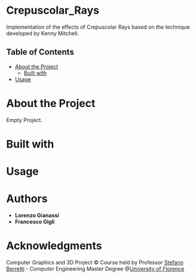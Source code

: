 # Crepuscolar_Rays
Implementation of the effects of Crepuscolar Rays based on the technique developed by Kenny Mitchell.
## Table of Contents  
- [About the Project](#1)  
  - [Built with](#2)
- [Usage](#3)

# About the Project <a name="1"/>
Empty Project.
# Built with <a name="2"/>

# Usage <a name="3"/>

# Authors
- **Lorenzo Gianassi**
- **Francesco Gigli**
# Acknowledgments
Computer Graphics and 3D Project © Course held by Professor [Stefano Berretti](https://www.unifi.it/p-doc2-2019-0-A-2b333d293228-1.html) - Computer Engineering Master Degree @[University of Florence](https://www.unifi.it/changelang-eng.html)

